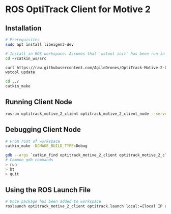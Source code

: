 # ROS OptiTrack Client for Motive 2

## Installation

```bash
# Prerequisites
sudo apt install libeigen3-dev

# Install in ROS workspace. Assumes that 'wstool init' has been run in workspace
cd ~/catkin_ws/src

curl https://raw.githubusercontent.com/AgileDrones/OptiTrack-Motive-2-Client/master/.rosinstall >> .rosinstall
wstool update

cd ../
catkin_make

```

## Running Client Node

```bash
rosrun optitrack_motive_2_client optitrack_motive_2_client_node --server 192.168.1.12 --local 192.168.1.123
```

## Debugging Client Node

```bash
# From root of workspace
catkin_make -DCMAKE_BUILD_TYPE=Debug

gdb --args `catkin_find optitrack_motive_2_client optitrack_motive_2_client_node` --server 192.168.1.12 --local 192.168.1.123
# Common gdb commands
> run
> bt
> quit
```

## Using the ROS Launch File

```bash
# Once package has been added to workspace
roslaunch optitrack_motive_2_client optitrack.launch local:=[local IP address] server:=192.168.1.12
```
